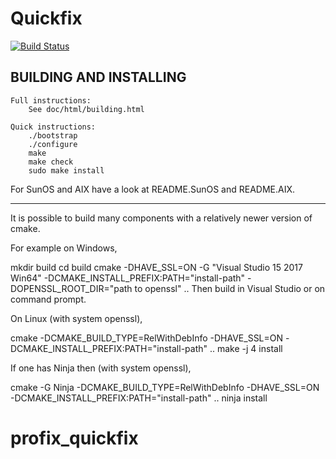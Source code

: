 # Quickfix

[![Build Status](https://travis-ci.org/quickfix/quickfix.svg?branch=master)](https://travis-ci.org/quickfix/quickfix)

## BUILDING AND INSTALLING

    Full instructions:
        See doc/html/building.html

    Quick instructions:
        ./bootstrap
        ./configure
        make
        make check
        sudo make install

For SunOS and AIX have a look at README.SunOS and README.AIX.

--------------------------------------------------------------------

It is possible to build many components with a relatively newer version of cmake.


For example on Windows,

mkdir build
cd build
cmake  -DHAVE_SSL=ON -G "Visual Studio 15 2017 Win64" -DCMAKE_INSTALL_PREFIX:PATH="install-path" -DOPENSSL_ROOT_DIR="path to openssl" ..
Then build in Visual Studio or on command prompt.

On Linux (with system openssl),

cmake -DCMAKE_BUILD_TYPE=RelWithDebInfo -DHAVE_SSL=ON -DCMAKE_INSTALL_PREFIX:PATH="install-path" ..
make -j 4 install

If one has Ninja then (with system openssl),

cmake -G Ninja -DCMAKE_BUILD_TYPE=RelWithDebInfo -DHAVE_SSL=ON -DCMAKE_INSTALL_PREFIX:PATH="install-path" ..
ninja install
# profix_quickfix

